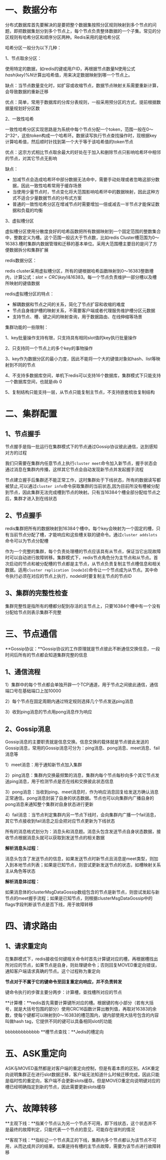 # 一、数据分布

分布式数据库首先要解决的是要把整个数据集按照分区规则映射到多个节点的问题，即把数据集划分到多个节点上，每个节点负责整体数据的一个子集。常见的分区规则有哈希分区和顺序分区两种。Redis采用的是哈希分区

哈希分区一般分为以下几种：

1、节点取余分区：

使用特定的数据，如redis的键或用户ID，再根据节点数量N使用公式$hash(key)$%$N$计算出哈希值，用来决定数据映射到哪一个节点上。

缺点：当节点数量变化时，如扩容或收缩节点，数据节点映射关系需要重新计算，会导致数据的重新迁移

优点：简单，常用于数据库的分库分表规则，一般采用预分区的方式，提前根据数据量规划好分区数

2、一致性哈希

一致性哈希分区实现思路是为系统中每个节点分配一个token，范围一般在0～2^32^，这些token构成一个哈希环。数据读写执行节点查找操作时，现根据key计算哈希值，然后顺时针找到第一个大于等于该哈希值的token节点

优点：这宗方式相比节点取余最大的好处在于加入和删除节点只影响哈希环中相邻的节点，对其它节点无影响

缺点： 

- 加减节点会造成哈希环中部分数据无法命中，需要手动处理或者忽略这部分数据，因此一致性哈希常用于缓存场景
- 当使用少量节点时，节点变化将大范围影响哈希环中的数据映射，因此这种方式不适合少量数据节点的分布式方案
- 普通的一致性哈希分区在增减节点时需要增加一倍或减去一半节点才能保证数据和负载的均衡

3、虚拟槽分区

 虚拟槽分区使用分散度良好的哈希函数把所有数据映射到一个固定范围的整数集合中，整数定义为槽。这个范围一般远大于节点数，比如redis Cluster槽范围为0～16383.槽时集群内数据管理和迁移的基本单位。采用大范围槽主要目的是问了方便数据拆分和集群扩展

redis数据分区： 

redis cluster采用虚拟槽分区，所有的键根据哈希函数映射到0～16383整数槽内，计算公式：$slot=CRC(key)$&$16383$。每一个节点负责维护一部分槽以及槽所映射的键值数据

redis虚拟槽分区的特点：

- 解耦数据和节点之间的关系，简化了节点扩容和收缩的难度
- 节点自身维护槽的映射关系，不需要客户端或者代理服务维护槽分区元数据
- 支持节点、槽、键之间的映射查询，用于数据路由、在线伸缩等场景 

集群功能的一些限制：

1、key批量操作支持有限，只支持具有相同slot值的key执行批量操作

2、只支持同一个节点上的多个key的事物操作

3、key作为数据分区的最小力度，因此不能将一个大的键值对象如hash、list等映射到不同的节点

4、不支持多数据库空间，单机下redis可以支持16个数据库，集群模式下只能支持一个数据库空间，也就是db 0

5、复制结构只能支持一层，从节点只能复制主节点，不支持嵌套梳妆复制结构

# 二、集群配置

## 1、节点握手

节点握手是指一批运行在集群模式下的节点通过Gossip协议彼此通信，达到感知对方的过程

我们只需要在集群内任意节点上执行`cluster meet`命令加入新节点，握手状态会通过消息在集群内传播，这样其它节点会自动发现新节点并发起握手流程

节点建立握手后集群还不能正常工作，这时集群处于下线状态，所有的数据读写都被禁止,可以通过`cluster info`命令获取集群的当前状态,因为目前所没有槽被分配到节点，因此集群无法完成槽到节点的映射。只有当16384个槽全部分配给节点之后，集群才进入到在线状态

## 2、节点握手

redis集群把所有的数据映射到16384个槽中。每个key会映射为一个固定的槽，只有当前节点分配了槽，才能响应和这些槽关联的键命令。通过`cluster addslots`命令可以为节点分配槽

作为一个完整的集群，每个负责处理槽的节点应该具有从节点，保证当它出现故障时可以自动进行故障转移。集群模式下，redis节点角色分为主节点和从节点。首次启动的节点和被分配槽的节点都是主节点，从节点负责复制主节点槽信息和相关数据。适用`cluster replication [nodeId]`命令让一个节点成为从节点。其中命令执行必须在对应的节点上执行，nodeId时要复制主节点的节点ID

## 3、集群的完整性检查

集群完整性是指所有的槽都分配到存活的主节点上，只要16384个槽中有一个没有分配给节点则表示集群不完整

# 三、节点通信

**Gossip协议：**Gossip协议的工作原理就是节点彼此不断通信交换信息，一段时间后所有的节点都会知道集群完整的信息

## 1、通信流程

1）集群中的每个节点都会单独开辟一个TCP通道，用于节点之间彼此通信，通信端口号在基础端口上加10000

2）每个节点在固定周期内通过特定规则选择几个节点发送ping消息

3）收到ping消息的节点用pong消息作为响应

## 2、Gossip消息

Gossip消息的主要职责就是信息交换。信息交换的载体就是节点彼此发送的Gossip消息，常用的Gossip消息可分为：ping消息、pong消息、meet消息、fail消息等

1）meet消息：用于通知新节点加入集群

2）ping消息：集群内交换最频繁的消息，集群内每个节点每秒向多个其它节点发送ping消息，用于检测节点是否在线和交换彼此状态信息

3）pong消息：当收到ping、meet消息时，作为响应消息回复给发送方确认消息正常通信。pong消息封装了自身的状态数据。节点也可以向集群内广播自身的pong消息来通知整个集群对自身状态进行更新

4）fail消息：当节点判定集群内另一节点下线时，会向集群内广播一个fail消息，其它节点接收到fail消息之后会把对应节点更新为下线状态

 所有的消息格式划分为：消息头和消息题。消息头包含发送节点自身状态数据，接收节点根据消息头就可以获取到发送节点的相关数据

**解析消息头过程：**

消息头包含了发送节点的信息，如果发送节点时新节点且消息是meet类型，则加入到本地节点列表；如果是已知节点，则尝试更新发送节点的状态，如槽映射关系主从角色等状态

**解析消息体过程：**

如果消息体的clusterMsgDataGossip数组包含的节点是新节点，则尝试发起与新节点的meet握手流程；如果是已知节点，则根据clusterMsgDataGossip中的flags字段判断该节点是否下线，用于故障转移

# 四、请求路由

## 1、请求重定向

在集群模式下，redis接收任何键相关命令时首先计算键对应的槽，再根据槽找出所对应的节点，如果节点是自身，则处理键命令；否则回复MOVED重定向错误，通知客户端请求真确的节点。这个过程称为重定向

**节点对于不属于它的键命令至回复重定向响应，并不负责转发**

键命令执行的步骤主要分两步：计算槽，查找槽所对应的节点 

**计算槽：**redis首先需要计算键所对应的槽。根据键的有小部分（若有大括号，就是大括号包围的部分）使用CRC16函数计算出散列值，再取对16383的余数，使每个键都可以映射到0～16383的槽范围内，键内部使用大括号包含的内容叫做hash tag，它提供不同的键可以具备相同slot的功能

  bbbbbbbbbbbbb **槽节点查找：**Jedis的槽定向

# 五、ASK重定向

ASK与MOVED虽然都是对客户端的重定向控制，但是有着本质的区别。ASK重定向说明集群正在进行slot数据迁移，客户端无法知道什么时候迁移完成，因此只能是临时性的重定向，客户端不会更新slots缓存。但是MOVED重定向说明键对应的槽已经明确指定到新的节点，因此需要更新slots缓存

# 六、故障转移

**主观下线：**指某个节点认为另一个节点不可用，即下线状态，这个状态并不是最终的故障判定，只能代表一个节点的意见，可能存在误判的情况

**客观下线：**指标记一个节点真正的下线，集群内多个节点都认为该节点不可用，从而达成共识的结果。如果是持有槽的主节点故障，需要为该节点进行故障转移

